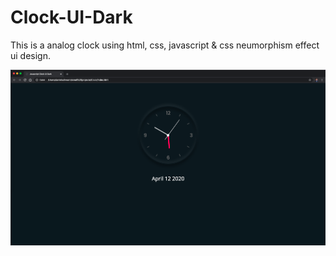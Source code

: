 # Clock-UI-Dark

This is a analog clock using html, css, javascript & css neumorphism effect ui design.

![Thumbnail](./images/2.png)
